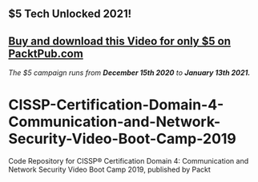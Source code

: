 ## $5 Tech Unlocked 2021!
[Buy and download this Video for only $5 on PacktPub.com](https://www.packtpub.com/product/cissp-r-certification-domain-4-communication-and-network-security-video-boot-camp-2019-video/9781838648985)
-----
*The $5 campaign         runs from __December 15th 2020__ to __January 13th 2021.__*

# CISSP-Certification-Domain-4-Communication-and-Network-Security-Video-Boot-Camp-2019
Code Repository for CISSP®️ Certification Domain 4: Communication and Network Security Video Boot Camp 2019, published by Packt
